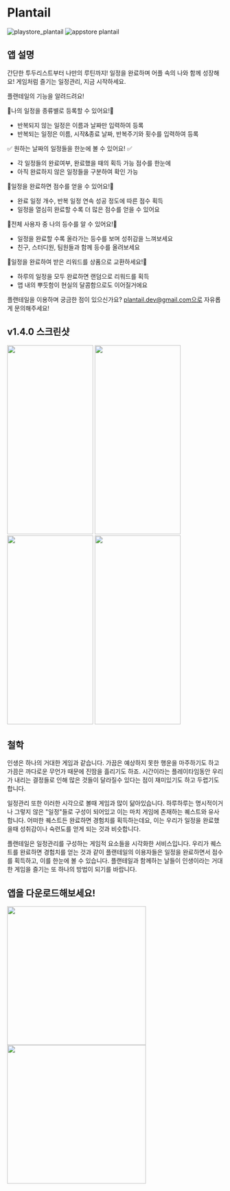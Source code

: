 # Plantail

![playstore_plantail](https://github.com/Gummybearr/plantail/assets/41829700/f932fcb6-8e9d-4a07-9a2f-f7b5a7193773)
![appstore plantail](https://github.com/Gummybearr/plantail/assets/41829700/d97b4360-a92b-46d0-87cc-94343fad59b9)

## 앱 설명

간단한 투두리스트부터 나만의 루틴까지!
일정을 완료하며 어플 속의 나와 함께 성장해요!
게임처럼 즐기는 일정관리, 지금 시작하세요.

플랜테일의 기능을 알려드려요!

📒나의 일정을 종류별로 등록할 수 있어요!📒
- 반복되지 않는 일정은 이름과 날짜만 입력하여 등록
- 반복되는 일정은 이름, 시작&종료 날짜, 반복주기와 횟수를 입력하여 등록

✅ 원하는 날짜의 일정들을 한눈에 볼 수 있어요! ✅
- 각 일정들의 완료여부, 완료했을 때의 획득 가능 점수를 한눈에
- 아직 완료하지 않은 일정들을 구분하여 확인 가능

💯일정을 완료하면 점수를 얻을 수 있어요!💯
- 완료 일정 개수, 반복 일정 연속 성공 정도에 따른 점수 획득
- 일정을 열심히 완료할 수록 더 많은 점수를 얻을 수 있어요

👑전체 사용자 중 나의 등수를 알 수 있어요!👑
- 일정을 완료할 수록 올라가는 등수를 보며 성취감을 느껴보세요
- 친구, 스터디원, 팀원들과 함께 등수를 올려보세요

🎁일정을 완료하여 받은 리워드를 상품으로 교환하세요!🎁
- 하루의 일정을 모두 완료하면 랜덤으로 리워드를 획득
- 앱 내의 뿌듯함이 현실의 달콤함으로도 이어질거에요

플랜테일을 이용하며 궁금한 점이 있으신가요?
plantail.dev@gmail.com으로 자유롭게 문의해주세요!

## v1.4.0 스크린샷

<img src="https://github.com/Gummybearr/plantail/assets/41829700/c8caecfb-3971-407e-b372-dfee96bd1974" width="200" height="440">

<img src="https://github.com/Gummybearr/plantail/assets/41829700/b76207b6-85b4-41da-91c9-d62c065e766c" width="200" height="440">

<img src="https://github.com/Gummybearr/plantail/assets/41829700/912f43a5-6147-432a-82e6-b4eb719e76d7" width="200" height="440">

<img src="https://github.com/Gummybearr/plantail/assets/41829700/edccaabf-7ba9-4885-beeb-8725c20fa10d" width="200" height="440">

## 철학

인생은 하나의 거대한 게임과 같습니다. 가끔은 예상하지 못한 행운을 마주하기도 하고 가끔은 까다로운 무언가 때문에 진땀을 흘리기도 하죠. 시간이라는 플레이타임동안 우리가 내리는 결정들로 인해 많은 것들이 달라질수 있다는 점이 재미있기도 하고 두렵기도 합니다. 

일정관리 또한 이러한 시각으로 볼때 게임과 많이 닮아있습니다. 하루하루는 명시적이거나 그렇지 않은 "일정"들로 구성이 되어있고 이는 마치 게임에 존재하는 퀘스트와 유사합니다. 어떠한 퀘스트든 완료하면 경험치를 획득하는데요, 이는 우리가 일정을 완료했을때 성취감이나 숙련도를 얻게 되는 것과 비슷합니다.

플랜테일은 일정관리를 구성하는 게임적 요소들을 시각화한 서비스입니다. 우리가 퀘스트를 완료하면 경험치를 얻는 것과 같이 플랜테일의 이용자들은 일정을 완료하면서 점수를 획득하고, 이를 한눈에 볼 수 있습니다. 플랜테일과 함께하는 날들이 인생이라는 거대한 게임을 즐기는 또 하나의 방법이 되기를 바랍니다. 


## 앱을 다운로드해보세요!

<a href="https://play.google.com/store/apps/details?id=com.plantail.client">
  <img src="https://github.com/Gummybearr/plantail/assets/41829700/74a3b4d9-9f98-4403-ab56-868aa82ef6fd" width="323">
</a>

<a href="https://apps.apple.com/kr/app/%ED%94%8C%EB%9E%9C%ED%85%8C%EC%9D%BC/id6475001612">
  <img src="https://github.com/Gummybearr/plantail/assets/41829700/858b912a-7576-48a4-a45f-c4ab8def0da3" width="323">
</a>
